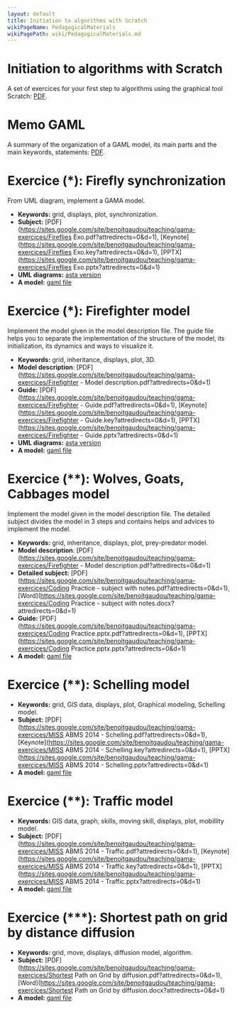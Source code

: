 ```yaml
---
layout: default
title: Initiation to algorithms with Scratch
wikiPageName: PedagogicalMaterials
wikiPagePath: wiki/PedagogicalMaterials.md
---
```

# Initiation to algorithms with Scratch
A set of exercices for your first step to algorithms using the graphical tool Scratch: [PDF](https://sites.google.com/site/benoitgaudou/teaching/gama-exercices/InitiationtoAlgorithmicswithScratch.pdf?attredirects=0&d=1).

# Memo GAML
A summary of the organization of a GAML model, its main parts and the main keywords, statements: [PDF](https://sites.google.com/site/benoitgaudou/teaching/gama-exercices/MementoAlgoGAML.pdf?attredirects=0&d=1).

# Exercice (*): Firefly synchronization
From UML diagram, implement a GAMA model.
* **Keywords:** grid, displays, plot, synchronization.
* **Subject:** [PDF](https://sites.google.com/site/benoitgaudou/teaching/gama-exercices/Fireflies Exo.pdf?attredirects=0&amp;d=1), [Keynote](https://sites.google.com/site/benoitgaudou/teaching/gama-exercices/Fireflies Exo.key?attredirects=0&amp;d=1), [PPTX](https://sites.google.com/site/benoitgaudou/teaching/gama-exercices/Fireflies Exo.pptx?attredirects=0&d=1)
* **UML diagrams:** [asta version](https://sites.google.com/site/benoitgaudou/teaching/gama-exercices/UML_Firefly_sync.asta?attredirects=0&d=1)
* **A model:** [gaml file](https://sites.google.com/site/benoitgaudou/teaching/gama-exercices/luciole_on_grid.gaml?attredirects=0&d=1)

# Exercice (*): Firefighter model
Implement the model given in the model description file. The guide file helps you to separate the implementation of the structure of the model, its initialization, its dynamics and ways to visualize it.
* **Keywords:** grid, inheritance, displays, plot, 3D.
* **Model description**: [PDF](https://sites.google.com/site/benoitgaudou/teaching/gama-exercices/Firefighter - Model description.pdf?attredirects=0&d=1)
* **Guide:** [PDF](https://sites.google.com/site/benoitgaudou/teaching/gama-exercices/Firefighter - Guide.pdf?attredirects=0&d=1), [Keynote](https://sites.google.com/site/benoitgaudou/teaching/gama-exercices/Firefighter - Guide.key?attredirects=0&d=1), [PPTX](https://sites.google.com/site/benoitgaudou/teaching/gama-exercices/Firefighter - Guide.pptx?attredirects=0&d=1)
* **UML diagrams:** [asta version](https://sites.google.com/site/benoitgaudou/teaching/gama-exercices/UML_Pompiers_GAMA.asta?attredirects=0&d=1)
* **A model:** [gaml file](https://sites.google.com/site/benoitgaudou/teaching/gama-exercices/Firefighter.zip?attredirects=0&d=1)

# Exercice (**): Wolves, Goats, Cabbages model
Implement the model given in the model description file. The detailed subject divides the model in 3 steps and contains helps and advices to implement the model.
* **Keywords:** grid, inheritance, displays, plot, prey-predator model.
* **Model description**: [PDF](https://sites.google.com/site/benoitgaudou/teaching/gama-exercices/Firefighter - Model description.pdf?attredirects=0&d=1)
* **Detailed subject:** [PDF](https://sites.google.com/site/benoitgaudou/teaching/gama-exercices/Coding Practice - subject with notes.pdf?attredirects=0&d=1), [Word](https://sites.google.com/site/benoitgaudou/teaching/gama-exercices/Coding Practice - subject with notes.docx?attredirects=0&d=1)
* **Guide:** [PDF](https://sites.google.com/site/benoitgaudou/teaching/gama-exercices/Coding Practice.pptx.pdf?attredirects=0&d=1), [PPTX](https://sites.google.com/site/benoitgaudou/teaching/gama-exercices/Coding Practice.pptx.pptx?attredirects=0&d=1)
* **A model:** [gaml file](https://sites.google.com/site/benoitgaudou/teaching/gama-exercices/Wolves-Goat-Cabbages.zip?attredirects=0&d=1)

# Exercice (**): Schelling model
* **Keywords:** grid, GIS data, displays, plot, Graphical modeling, Schelling model.
* **Subject:** [PDF](https://sites.google.com/site/benoitgaudou/teaching/gama-exercices/MISS ABMS 2014 - Schelling.pdf?attredirects=0&d=1), [Keynote](https://sites.google.com/site/benoitgaudou/teaching/gama-exercices/MISS ABMS 2014 - Schelling.key?attredirects=0&d=1), [PPTX](https://sites.google.com/site/benoitgaudou/teaching/gama-exercices/MISS ABMS 2014 - Schelling.pptx?attredirects=0&d=1)
* **A model:** [gaml file](https://sites.google.com/site/benoitgaudou/teaching/gama-exercices/Schelling.zip?attredirects=0&d=1)

# Exercice (**): Traffic model
* **Keywords:** GIS data, graph, skills, moving skill, displays, plot, mobillity model.
* **Subject:** [PDF](https://sites.google.com/site/benoitgaudou/teaching/gama-exercices/MISS ABMS 2014 - Traffic.pdf?attredirects=0&d=1), [Keynote](https://sites.google.com/site/benoitgaudou/teaching/gama-exercices/MISS ABMS 2014 - Traffic.key?attredirects=0&d=1), [PPTX](https://sites.google.com/site/benoitgaudou/teaching/gama-exercices/MISS ABMS 2014 - Traffic.pptx?attredirects=0&d=1)
* **A model:** [gaml file](https://sites.google.com/site/benoitgaudou/teaching/gama-exercices/traffic.zip?attredirects=0&d=1)

# Exercice (***): Shortest path on grid by distance diffusion
* **Keywords:** grid, move, displays, diffusion model, algorithm.
* **Subject:** [PDF](https://sites.google.com/site/benoitgaudou/teaching/gama-exercices/Shortest Path on Grid by diffusion.pdf?attredirects=0&d=1), [Word](https://sites.google.com/site/benoitgaudou/teaching/gama-exercices/Shortest Path on Grid by diffusion.docx?attredirects=0&d=1)
* **A model:** [gaml file](https://sites.google.com/site/benoitgaudou/teaching/gama-exercices/Exo-ShortestPathDiffusion.zip?attredirects=0&d=1)
